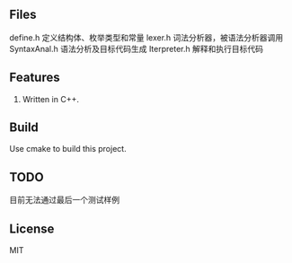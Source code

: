 

## Files
define.h		定义结构体、枚举类型和常量
lexer.h		词法分析器，被语法分析器调用
SyntaxAnal.h	语法分析及目标代码生成
Iterpreter.h	解释和执行目标代码

## Features

1. Written in C++.

## Build
Use cmake to build this project.


## TODO
目前无法通过最后一个测试样例


## License

MIT
